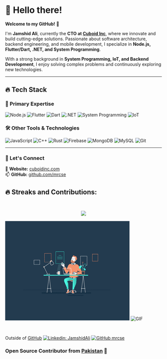 # 👋 Hello there!

**Welcome to my GitHub!** 🚀  

I'm **Jamshid Ali**, currently the **CTO at [Cuboid Inc](https://cuboidinc.com)**, where we innovate and build cutting-edge solutions. Passionate about software architecture, backend engineering, and mobile development, I specialize in **Node.js, Flutter/Dart, .NET, and System Programming**.

With a strong background in **System Programming, IoT, and Backend Development**, I enjoy solving complex problems and continuously exploring new technologies.

---

## 🔥 Tech Stack  

### 🚀 Primary Expertise  
![Node.js](https://img.shields.io/badge/-Node.js-339933?style=flat&logo=node.js&logoColor=white)
![Flutter](https://img.shields.io/badge/-Flutter-02569B?style=flat&logo=flutter&logoColor=white)
![Dart](https://img.shields.io/badge/-Dart-0175C2?style=flat&logo=dart&logoColor=white)
![.NET](https://img.shields.io/badge/-.NET-512BD4?style=flat&logo=dotnet&logoColor=white)
![System Programming](https://img.shields.io/badge/-System%20Programming-blue?style=flat)
![IoT](https://img.shields.io/badge/-Internet%20of%20Things-skyblue?style=flat)

### 🛠 Other Tools & Technologies  
![JavaScript](https://img.shields.io/badge/-JavaScript-F7DF1E?style=flat&logo=javascript&logoColor=black)
![C++](https://img.shields.io/badge/-C++-00599C?style=flat&logo=c%2B%2B&logoColor=white)
![Rust](https://img.shields.io/badge/-Rust-000000?style=flat&logo=rust&logoColor=white)
![Firebase](https://img.shields.io/badge/-Firebase-FFCA28?style=flat&logo=firebase&logoColor=black)
![MongoDB](https://img.shields.io/badge/-MongoDB-47A248?style=flat&logo=mongodb&logoColor=white)
![MySQL](https://img.shields.io/badge/-MySQL-4479A1?style=flat&logo=mysql&logoColor=white)
![Git](https://img.shields.io/badge/-Git-F05032?style=flat&logo=git&logoColor=white)

---

### 🚀 Let's Connect  
💼 **Website:** [cuboidinc.com](https://cuboidinc.com)  
📫 **GitHub:** [github.com/mrcse](https://github.com/mrcse)  


## 🔥 Streaks and Contributions:
<br/>

<p align="center">
    <a href="https://streak-stats.demolab.com/?user=mrcse&theme=shadow-orange&hide_border=true&border_radius=8&card_width=500)">
        <img src="https://streak-stats.demolab.com/?user=mrcse&theme=shadow-orange&hide_border=true&border_radius=8&card_width=500)" />
    </a>
</p>


<!--
<p align="centre">
    <a href="https://github-readme-stats.vercel.app/api?username=mrcse&include_all_commits=true&show_icons=true&title_color=fff&icon_color=79ff97&text_color=9f9f9f&bg_color=151515">
        <img width="65%"  src="https://github-readme-stats.vercel.app/api?username=mrcse&include_all_commits=true&show_icons=true&title_color=fff&icon_color=79ff97&text_color=9f9f9f&bg_color=151515" />
    </a>
    <a href="https://github-readme-stats.vercel.app/api/top-langs/?username=mrcse&count_icons=true&title_color=fff&icon_color=79ff97&text_color=9f9f9f&bg_color=151515">
        <img width="27%"  src="https://github-readme-stats.vercel.app/api/top-langs/?username=mrcse&count_icons=true&title_color=fff&icon_color=79ff97&text_color=9f9f9f&bg_color=151515" />
    </a>
</p>
<br>
-->


<p align="centre">
  <img alt="GIF" src="assets/gif/search.gif" width="400" height="320"/>
  <img alt="GIF" src="assets/gif/taskCompleted.gif" width="400" height="320"/>
</p>
<br>



Outside of [GitHub](https://github.com/mrcse/)
[![Linkedin: JamshidAli](https://img.shields.io/badge/-JamshidAli-blue?style=flat-square&logo=Linkedin&logoColor=white&link=https://www.linkedin.com/in/jamshid-ali-826489200/)](https://www.linkedin.com/in/jamshid-ali-826489200/)
[![GitHub mrcse](https://img.shields.io/github/followers/mrcse?label=follow&style=social)](https://github.com/mrcse)

### Open Source Contributor from [Pakistan](https://en.wikipedia.org/wiki/Pakistan) 💚     
